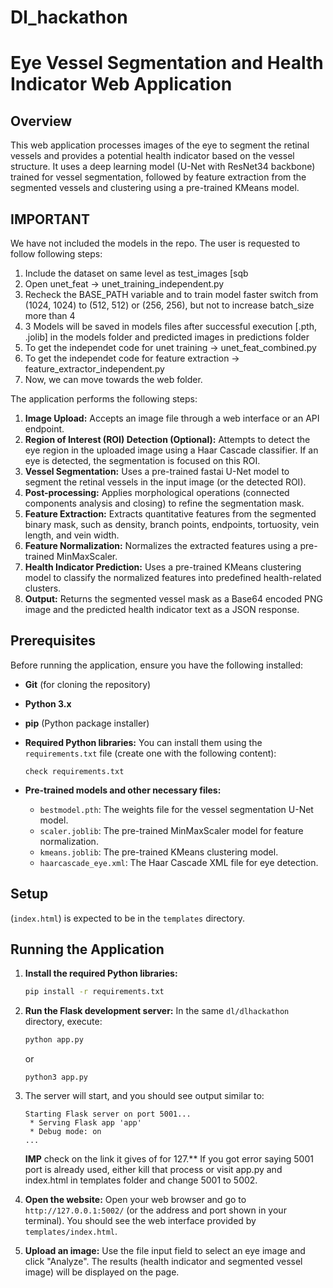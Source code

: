 # Dl_hackathon
# Eye Vessel Segmentation and Health Indicator Web Application

## Overview

This web application processes images of the eye to segment the retinal vessels and provides a potential health indicator based on the vessel structure. It uses a deep learning model (U-Net with ResNet34 backbone) trained for vessel segmentation, followed by feature extraction from the segmented vessels and clustering using a pre-trained KMeans model.

## IMPORTANT
We have not included the models in the repo. The user is requested to follow following steps:

1. Include the dataset on same level as test_images [sqb
2. Open unet_feat -> unet_training_independent.py 
3. Recheck the BASE_PATH variable and to train model faster switch from (1024, 1024) to    (512, 512) or (256, 256), but not to increase batch_size more than 4
4. 3 Models will be saved in models files after successful execution [.pth, .jolib] in the models folder and predicted images in predictions folder
5. To get the independet code for unet training -> unet_feat_combined.py
6. To get the independet code for feature extraction -> feature_extractor_independent.py
7. Now, we can move towards the web folder.

The application performs the following steps:

1.  **Image Upload:** Accepts an image file through a web interface or an API endpoint.
2.  **Region of Interest (ROI) Detection (Optional):** Attempts to detect the eye region in the uploaded image using a Haar Cascade classifier. If an eye is detected, the segmentation is focused on this ROI.
3.  **Vessel Segmentation:** Uses a pre-trained fastai U-Net model to segment the retinal vessels in the input image (or the detected ROI).
4.  **Post-processing:** Applies morphological operations (connected components analysis and closing) to refine the segmentation mask.
5.  **Feature Extraction:** Extracts quantitative features from the segmented binary mask, such as density, branch points, endpoints, tortuosity, vein length, and vein width.
6.  **Feature Normalization:** Normalizes the extracted features using a pre-trained MinMaxScaler.
7.  **Health Indicator Prediction:** Uses a pre-trained KMeans clustering model to classify the normalized features into predefined health-related clusters.
8.  **Output:** Returns the segmented vessel mask as a Base64 encoded PNG image and the predicted health indicator text as a JSON response.

## Prerequisites

Before running the application, ensure you have the following installed:

* **Git** (for cloning the repository)
* **Python 3.x**
* **pip** (Python package installer)
* **Required Python libraries:** You can install them using the `requirements.txt` file (create one with the following content):

    ```
    check requirements.txt
    ```
* **Pre-trained models and other necessary files:**
    * `bestmodel.pth`: The weights file for the vessel segmentation U-Net model.
    * `scaler.joblib`: The pre-trained MinMaxScaler model for feature normalization.
    * `kmeans.joblib`: The pre-trained KMeans clustering model.
    * `haarcascade_eye.xml`: The Haar Cascade XML file for eye detection.

## Setup
 (`index.html`) is expected to be in the `templates` directory.

## Running the Application

1.  **Install the required Python libraries:** 

    ```bash
    pip install -r requirements.txt
    ```

2.  **Run the Flask development server:** In the same `dl/dlhackathon` directory, execute:

    ```bash
    python app.py
    ```
    
    or
    ```
    python3 app.py
    ```

3.  The server will start, and you should see output similar to:

    ```
    Starting Flask server on port 5001...
     * Serving Flask app 'app'
     * Debug mode: on
    ...
    ```
    **IMP**
    check on the link it gives of for 127.** 
    If you got error saying 5001 port is already used, either kill that process or visit app.py and index.html in templates folder and change 5001 to 5002.

4.  **Open the website:** Open your web browser and go to `http://127.0.0.1:5002/` (or the address and port shown in your terminal). You should see the web interface provided by `templates/index.html`.

5.  **Upload an image:** Use the file input field to select an eye image and click "Analyze". The results (health indicator and segmented vessel image) will be displayed on the page.


